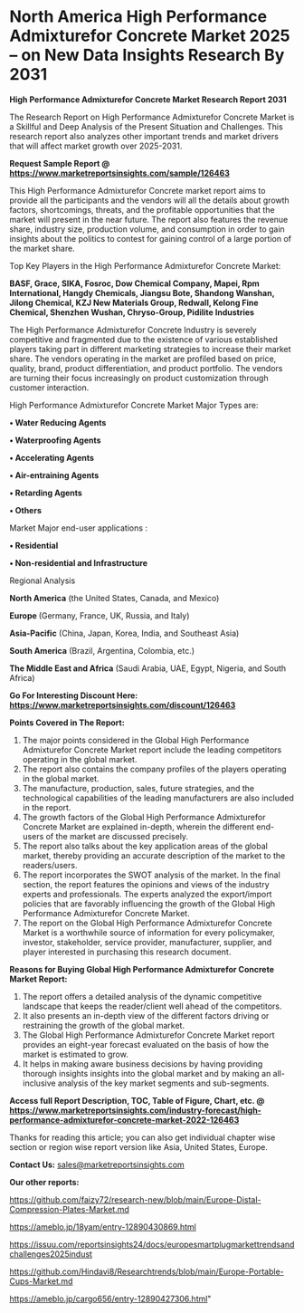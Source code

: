 # North America High Performance Admixturefor Concrete Market 2025 – on New Data Insights Research By 2031

<strong>High Performance Admixturefor Concrete Market Research Report 2031</strong>

The Research Report on High Performance Admixturefor Concrete Market is a Skillful and Deep Analysis of the Present Situation and Challenges. This research report also analyzes other important trends and market drivers that will affect market growth over 2025-2031.

<strong>Request Sample Report @ <a href=https://www.marketreportsinsights.com/sample/126463>https://www.marketreportsinsights.com/sample/126463</a></strong>

This High Performance Admixturefor Concrete market report aims to provide all the participants and the vendors will all the details about growth factors, shortcomings, threats, and the profitable opportunities that the market will present in the near future. The report also features the revenue share, industry size, production volume, and consumption in order to gain insights about the politics to contest for gaining control of a large portion of the market share.

Top Key Players in the High Performance Admixturefor Concrete Market:

<strong>BASF, Grace, SIKA, Fosroc, Dow Chemical Company, Mapei, Rpm International, Hangdy Chemicals, Jiangsu Bote, Shandong Wanshan, Jilong Chemical, KZJ New Materials Group, Redwall, Kelong Fine Chemical, Shenzhen Wushan, Chryso-Group, Pidilite Industries</strong>

The High Performance Admixturefor Concrete Industry is severely competitive and fragmented due to the existence of various established players taking part in different marketing strategies to increase their market share. The vendors operating in the market are profiled based on price, quality, brand, product differentiation, and product portfolio. The vendors are turning their focus increasingly on product customization through customer interaction.

High Performance Admixturefor Concrete Market Major Types are:

<strong>• Water Reducing Agents

• Waterproofing Agents

• Accelerating Agents

• Air-entraining Agents

• Retarding Agents

• Others</strong>

Market Major end-user applications :

<strong>• Residential

• Non-residential and Infrastructure</strong>

Regional Analysis

</u><strong><b>North America</b></strong> (the United States, Canada, and Mexico)

<strong><b>Europe </b></strong>(Germany, France, UK, Russia, and Italy)

<strong><b>Asia-Pacific</b></strong> (China, Japan, Korea, India, and Southeast Asia)

<strong><b>South America</b></strong> (Brazil, Argentina, Colombia, etc.)

<strong><b>The Middle East and Africa</b></strong> (Saudi Arabia, UAE, Egypt, Nigeria, and South Africa)

<strong>Go For Interesting Discount Here: <a href=https://www.marketreportsinsights.com/discount/126463>https://www.marketreportsinsights.com/discount/126463</a></strong>

<strong>Points Covered in The Report:</strong>
<ol>
  <li>The major points considered in the Global High Performance Admixturefor Concrete Market report include the leading competitors operating in the global market.</li>
  <li>The report also contains the company profiles of the players operating in the global market.</li>
  <li>The manufacture, production, sales, future strategies, and the technological capabilities of the leading manufacturers are also included in the report.</li>
  <li>The growth factors of the Global High Performance Admixturefor Concrete Market are explained in-depth, wherein the different end-users of the market are discussed precisely.</li>
  <li>The report also talks about the key application areas of the global market, thereby providing an accurate description of the market to the readers/users.</li>
  <li>The report incorporates the SWOT analysis of the market. In the final section, the report features the opinions and views of the industry experts and professionals. The experts analyzed the export/import policies that are favorably influencing the growth of the Global High Performance Admixturefor Concrete Market.</li>
  <li>The report on the Global High Performance Admixturefor Concrete Market is a worthwhile source of information for every policymaker, investor, stakeholder, service provider, manufacturer, supplier, and player interested in purchasing this research document.</li>
</ol>
<strong>Reasons for Buying Global High Performance Admixturefor Concrete Market Report:</strong>

<ol>
  <li>The report offers a detailed analysis of the dynamic competitive landscape that keeps the reader/client well ahead of the competitors.</li>
  <li>It also presents an in-depth view of the different factors driving or restraining the growth of the global market.</li>
  <li>The Global High Performance Admixturefor Concrete Market report provides an eight-year forecast evaluated on the basis of how the market is estimated to grow.</li>
  <li>It helps in making aware business decisions by having providing thorough insights insights into the global market and by making an all-inclusive analysis of the key market segments and sub-segments.</li>
</ol>
<strong>Access full Report Description, TOC, Table of Figure, Chart, etc. @ <a href=https://www.marketreportsinsights.com/industry-forecast/high-performance-admixturefor-concrete-market-2022-126463>https://www.marketreportsinsights.com/industry-forecast/high-performance-admixturefor-concrete-market-2022-126463</a></strong>


Thanks for reading this article; you can also get individual chapter wise section or region wise report version like Asia, United States, Europe.

<strong>Contact Us:</strong>
sales@marketreportsinsights.com

<strong>Our other reports:</strong>

<a href=https://github.com/faizy72/research-new/blob/main/Europe-Distal-Compression-Plates-Market.md>https://github.com/faizy72/research-new/blob/main/Europe-Distal-Compression-Plates-Market.md</a>

<a href=https://ameblo.jp/18yam/entry-12890430869.html>https://ameblo.jp/18yam/entry-12890430869.html</a>

<a href=https://issuu.com/reportsinsights24/docs/europesmartplugmarkettrendsandchallenges2025indust>https://issuu.com/reportsinsights24/docs/europesmartplugmarkettrendsandchallenges2025indust</a>

<a href=https://github.com/Hindavi8/Researchtrends/blob/main/Europe-Portable-Cups-Market.md>https://github.com/Hindavi8/Researchtrends/blob/main/Europe-Portable-Cups-Market.md</a>

<a href=https://ameblo.jp/cargo656/entry-12890427306.html>https://ameblo.jp/cargo656/entry-12890427306.html</a>"
